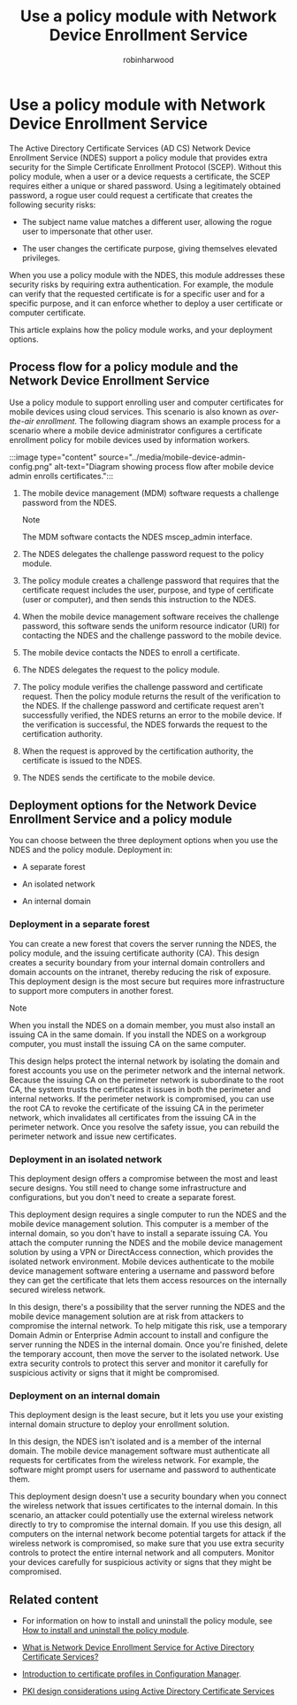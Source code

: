 ﻿---
title: Use a policy module with Network Device Enrollment Service
description: Learn about the policy module and how it works. Understand how to install and uninstall the policy module for the Network Device Enrollment Service.
author: robinharwood
ms.topic: article
ms.author: mosagie
ms.date: 02/06/2025
---

# Use a policy module with Network Device Enrollment Service

The Active Directory Certificate Services (AD CS) Network Device Enrollment Service (NDES) support a policy module that provides extra security for the Simple Certificate Enrollment Protocol (SCEP). Without this policy module, when a user or a device requests a certificate, the SCEP requires either a unique or shared password. Using a legitimately obtained password, a rogue user could request a certificate that creates the following security risks:

- The subject name value matches a different user, allowing the rogue user to impersonate that other user.

- The user changes the certificate purpose, giving themselves elevated privileges.

When you use a policy module with the NDES, this module addresses these security risks by requiring extra authentication. For example, the module can verify that the requested certificate is for a specific user and for a specific purpose, and it can enforce whether to deploy a user certificate or computer certificate.

This article explains how the policy module works, and your deployment options.

## Process flow for a policy module and the Network Device Enrollment Service

Use a policy module to support enrolling user and computer certificates for mobile devices using cloud services. This scenario is also known as *over-the-air enrollment*. The following diagram shows an example process for a scenario where a mobile device administrator configures a certificate enrollment policy for mobile devices used by information workers.

:::image type="content" source="../media/mobile-device-admin-config.png" alt-text="Diagram showing process flow after mobile device admin enrolls certificates.":::

1. The mobile device management (MDM) software requests a challenge password from the NDES.

    > [!NOTE]
    > The MDM software contacts the NDES mscep_admin interface.

1. The NDES delegates the challenge password request to the policy module.

1. The policy module creates a challenge password that requires that the certificate request includes the user, purpose, and type of certificate (user or computer), and then sends this instruction to the NDES.

1. When the mobile device management software receives the challenge password, this software sends the uniform resource indicator (URI) for contacting the NDES and the challenge password to the mobile device.

1. The mobile device contacts the NDES to enroll a certificate.

1. The NDES delegates the request to the policy module.

1. The policy module verifies the challenge password and certificate request. Then the policy module returns the result of the verification to the NDES. If the challenge password and certificate request aren't successfully verified, the NDES returns an error to the mobile device. If the verification is successful, the NDES forwards the request to the certification authority.

1. When the request is approved by the certification authority, the certificate is issued to the NDES.

1. The NDES sends the certificate to the mobile device.

## Deployment options for the Network Device Enrollment Service and a policy module

You can choose between the three deployment options when you use the NDES and the policy module. Deployment in:

- A separate forest

- An isolated network

- An internal domain

### Deployment in a separate forest

You can create a new forest that covers the server running the NDES, the policy module, and the issuing certificate authority (CA). This design creates a security boundary from your internal domain controllers and domain accounts on the intranet, thereby reducing the risk of exposure. This deployment design is the most secure but requires more infrastructure to support more computers in another forest.

> [!NOTE]
> When you install the NDES on a domain member, you must also install an issuing CA in the same domain.
> If you install the NDES on a workgroup computer, you must install the issuing CA on the same computer.

This design helps protect the internal network by isolating the domain and forest accounts you use on the perimeter network and the internal network. Because the issuing CA on the perimeter network is subordinate to the root CA, the system trusts the certificates it issues in both the perimeter and internal networks. If the perimeter network is compromised, you can use the root CA to revoke the certificate of the issuing CA in the perimeter network, which invalidates all certificates from the issuing CA in the perimeter network. Once you resolve the safety issue, you can rebuild the perimeter network and issue new certificates.

### Deployment in an isolated network

This deployment design offers a compromise between the most and least secure designs. You still need to change some infrastructure and configurations, but you don't need to create a separate forest.

This deployment design requires a single computer to run the NDES and the mobile device management solution. This computer is a member of the internal domain, so you don't have to install a separate issuing CA. You attach the computer running the NDES and the mobile device management solution by using a VPN or DirectAccess connection, which provides the isolated network environment. Mobile devices authenticate to the mobile device management software entering a username and password before they can get the certificate that lets them access resources on the internally secured wireless network.

In this design, there's a possibility that the server running the NDES and the mobile device management solution are at risk from attackers to compromise the internal network. To help mitigate this risk, use a temporary Domain Admin or Enterprise Admin account to install and configure the server running the NDES in the internal domain. Once you're finished, delete the temporary account, then move the server to the isolated network. Use extra security controls to protect this server and monitor it carefully for suspicious activity or signs that it might be compromised.

### Deployment on an internal domain

This deployment design is the least secure, but it lets you use your existing internal domain structure to deploy your enrollment solution.

In this design, the NDES isn't isolated and is a member of the internal domain. The mobile device management software must authenticate all requests for certificates from the wireless network. For example, the software might prompt users for username and password to authenticate them.

This deployment design doesn't use a security boundary when you connect the wireless network that issues certificates to the internal domain. In this scenario, an attacker could potentially use the external wireless network directly to try to compromise the internal domain. If you use this design, all computers on the internal network become potential targets for attack if the wireless network is compromised, so make sure that you use extra security controls to protect the entire internal network and all computers. Monitor your devices carefully for suspicious activity or signs that they might be compromised.

## Related content

- For information on how to install and uninstall the policy module, see [How to install and uninstall the policy module](/previous-versions/windows/it-pro/windows-server-2012-R2-and-2012/dn473016(v=ws.11)#how-to-install-and-uninstall-the-policy-module).

- [What is Network Device Enrollment Service for Active Directory Certificate Services?](/windows-server/identity/ad-cs/network-device-enrollment-service-overview)

- [Introduction to certificate profiles in Configuration Manager](/mem/configmgr/protect/deploy-use/introduction-to-certificate-profiles).

- [PKI design considerations using Active Directory Certificate Services](/windows-server/identity/ad-cs/pki-design-considerations)
